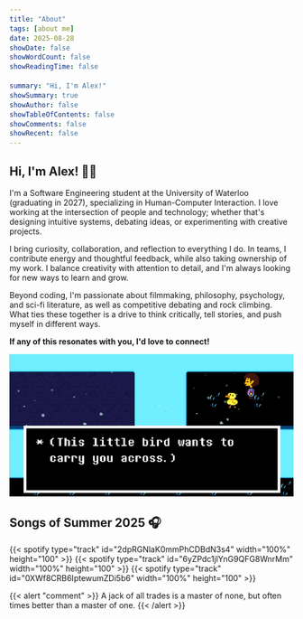 ```yaml
---
title: "About"
tags: [about me]
date: 2025-08-28
showDate: false
showWordCount: false
showReadingTime: false

summary: "Hi, I'm Alex!"
showSummary: true
showAuthor: false
showTableOfContents: false
showComments: false
showRecent: false
---
```


## Hi, I'm Alex! 👋🐤

I'm a Software Engineering student at the University of Waterloo (graduating in 2027), specializing in Human-Computer Interaction. I love working at the intersection of people and technology; whether that's designing intuitive systems, debating ideas, or experimenting with creative projects.

I bring curiosity, collaboration, and reflection to everything I do. In teams, I contribute energy and thoughtful feedback, while also taking ownership of my work. I balance creativity with attention to detail, and I'm always looking for new ways to learn and grow.

Beyond coding, I'm passionate about filmmaking, philosophy, psychology, and sci-fi literature, as well as competitive debating and rock climbing. What ties these together is a drive to think critically, tell stories, and push myself in different ways.

**If any of this resonates with you, I'd love to connect!**

![Bird That Carries You Over A Disproportionately Small Gap](bird.png "&quot;Bird That Carries You Over A Disproportionately Small Gap&quot; from Undertale that inspired my online avatar")

## Songs of Summer 2025 🎧
{{< spotify type="track" id="2dpRGNlaK0mmPhCDBdN3s4" width="100%" height="100" >}}
{{< spotify type="track" id="6yZPdc1jlYnG9QFG8WnrMm" width="100%" height="100" >}}
{{< spotify type="track" id="0XWf8CRB6IptewumZDi5b6" width="100%" height="100" >}}

{{< alert "comment" >}}
A jack of all trades is a master of none, but often times better than a master of one.
{{< /alert >}}